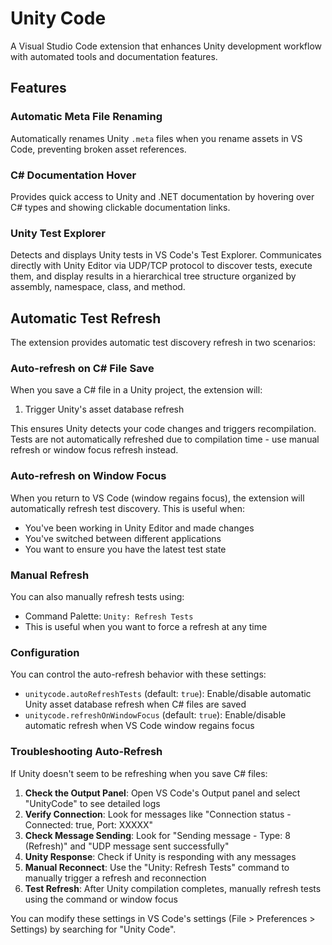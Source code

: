 # Unity Code

A Visual Studio Code extension that enhances Unity development workflow with automated tools and documentation features.

## Features

### Automatic Meta File Renaming
Automatically renames Unity `.meta` files when you rename assets in VS Code, preventing broken asset references.

### C# Documentation Hover
Provides quick access to Unity and .NET documentation by hovering over C# types and showing clickable documentation links.

### Unity Test Explorer
Detects and displays Unity tests in VS Code's Test Explorer. Communicates directly with Unity Editor via UDP/TCP protocol to discover tests, execute them, and display results in a hierarchical tree structure organized by assembly, namespace, class, and method.

## Automatic Test Refresh

The extension provides automatic test discovery refresh in two scenarios:

### Auto-refresh on C# File Save
When you save a C# file in a Unity project, the extension will:

1. Trigger Unity's asset database refresh

This ensures Unity detects your code changes and triggers recompilation. Tests are not automatically refreshed due to compilation time - use manual refresh or window focus refresh instead.

### Auto-refresh on Window Focus
When you return to VS Code (window regains focus), the extension will automatically refresh test discovery. This is useful when:
- You've been working in Unity Editor and made changes
- You've switched between different applications
- You want to ensure you have the latest test state

### Manual Refresh
You can also manually refresh tests using:
- Command Palette: `Unity: Refresh Tests`
- This is useful when you want to force a refresh at any time

### Configuration
You can control the auto-refresh behavior with these settings:

- `unitycode.autoRefreshTests` (default: `true`): Enable/disable automatic Unity asset database refresh when C# files are saved
- `unitycode.refreshOnWindowFocus` (default: `true`): Enable/disable automatic refresh when VS Code window regains focus

### Troubleshooting Auto-Refresh

If Unity doesn't seem to be refreshing when you save C# files:

1. **Check the Output Panel**: Open VS Code's Output panel and select "UnityCode" to see detailed logs
2. **Verify Connection**: Look for messages like "Connection status - Connected: true, Port: XXXXX"
3. **Check Message Sending**: Look for "Sending message - Type: 8 (Refresh)" and "UDP message sent successfully"
4. **Unity Response**: Check if Unity is responding with any messages
5. **Manual Reconnect**: Use the "Unity: Refresh Tests" command to manually trigger a refresh and reconnection
6. **Test Refresh**: After Unity compilation completes, manually refresh tests using the command or window focus

You can modify these settings in VS Code's settings (File > Preferences > Settings) by searching for "Unity Code".


